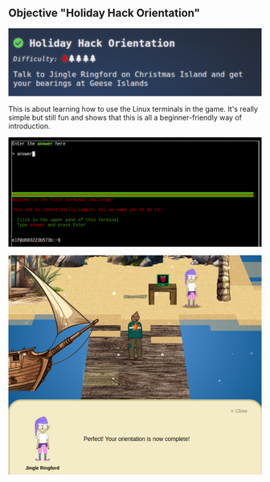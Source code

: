 ## Objective "Holiday Hack Orientation"

![](orientation_1.png)


This is about learning how to use the Linux terminals in the game. It's really simple but still fun
and shows that this is all a beginner-friendly way of introduction.


![](terminal.png)

![](complete.png)

